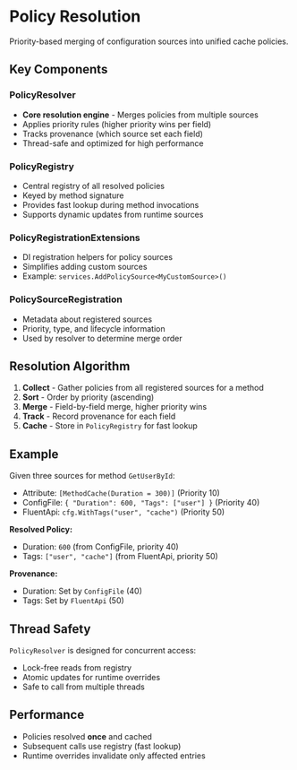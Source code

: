 # Policy Resolution

Priority-based merging of configuration sources into unified cache policies.

## Key Components

### PolicyResolver
- **Core resolution engine** - Merges policies from multiple sources
- Applies priority rules (higher priority wins per field)
- Tracks provenance (which source set each field)
- Thread-safe and optimized for high performance

### PolicyRegistry
- Central registry of all resolved policies
- Keyed by method signature
- Provides fast lookup during method invocations
- Supports dynamic updates from runtime sources

### PolicyRegistrationExtensions
- DI registration helpers for policy sources
- Simplifies adding custom sources
- Example: `services.AddPolicySource<MyCustomSource>()`

### PolicySourceRegistration
- Metadata about registered sources
- Priority, type, and lifecycle information
- Used by resolver to determine merge order

## Resolution Algorithm

1. **Collect** - Gather policies from all registered sources for a method
2. **Sort** - Order by priority (ascending)
3. **Merge** - Field-by-field merge, higher priority wins
4. **Track** - Record provenance for each field
5. **Cache** - Store in `PolicyRegistry` for fast lookup

## Example

Given three sources for method `GetUserById`:

- Attribute: `[MethodCache(Duration = 300)]` (Priority 10)
- ConfigFile: `{ "Duration": 600, "Tags": ["user"] }` (Priority 40)
- FluentApi: `cfg.WithTags("user", "cache")` (Priority 50)

**Resolved Policy:**
- Duration: `600` (from ConfigFile, priority 40)
- Tags: `["user", "cache"]` (from FluentApi, priority 50)

**Provenance:**
- Duration: Set by `ConfigFile` (40)
- Tags: Set by `FluentApi` (50)

## Thread Safety

`PolicyResolver` is designed for concurrent access:
- Lock-free reads from registry
- Atomic updates for runtime overrides
- Safe to call from multiple threads

## Performance

- Policies resolved **once** and cached
- Subsequent calls use registry (fast lookup)
- Runtime overrides invalidate only affected entries
